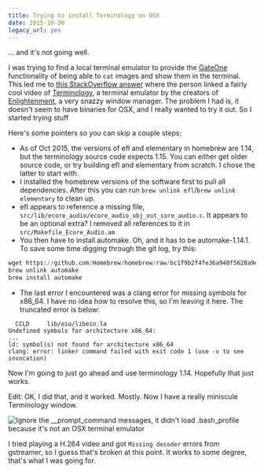 ```yaml
---
title: Trying to install Terminology on OSX
date: 2015-10-30
legacy_url: yes
---
```


... and it's not going well.

I was trying to find a local terminal emulator to provide the [GateOne](http://liftoffsoftware.com/Products/GateOne)
functionality of being able to `cat` images and show them in the terminal. This led me to
[this StackOverflow answer](http://askubuntu.com/a/426843) where the person linked a fairly cool video of
[Terminology](https://www.enlightenment.org/about-terminology), a terminal emulator by the creators of
[Enlightenment](https://www.enlightenment.org/start), a very snazzy window manager. The problem I had is, it doesn't
seem to have binaries for OSX, and I really wanted to try it out. So I started trying stuff

Here's some pointers so you can skip a couple steps:

* As of Oct 2015, the versions of efl and elementary in homebrew are 1.14, but the terminology source code expects 1.15. You
  can either get older source code, or try building efl and elementary from scratch. I chose the latter to start with.
* I installed the homebrew versions of the software first to pull all dependencies. After this you can run
  `brew unlink efl`/`brew unlink elementary` to clean up.
* efl appears to reference a missing file, `src/lib/ecore_audio/ecore_audio_obj_out_core_audio.c`. It appears to be
  an optional extra? I removed all references to it in `src/Makefile_Ecore_Audio.am`
* You then have to install automake. Oh, and it has to be automake-1.14.1. To save some time digging through the git log, try this:
```python
wget https://github.com/Homebrew/homebrew/raw/bc1f9b2f4fe36a940f5628a9e5b02aa0f938bd6c/Library/Formula/automake.rb -O /usr/local/Library/Formula/automake.rb
brew unlink automake
brew install automake
```
* The last error I encountered was a clang error for missing symbols for x86_64. I have no idea how to resolve this,
  so I'm leaving it here. The truncated error is below:

```
  CCLD     lib/eio/libeio.la
Undefined symbols for architecture x86_64:
...
ld: symbol(s) not found for architecture x86_64
clang: error: linker command failed with exit code 1 (use -v to see invocation)
```

Now I'm going to just go ahead and use terminology 1.14. Hopefully that just works.

Edit: OK, I did that, and it worked. Mostly. Now I have a really miniscule Terminology window.

![Ignore the __prompt_command messages, it didn't load .bash_profile because it's not an OSX terminal emulator](/static/images/terminology1.png)

I tried playing a H.264 video and got `Missing decoder` errors from gstreamer, so I guess that's broken at this point. It works to some degree, that's what I was going for.
